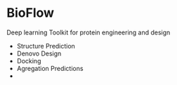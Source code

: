 # BioFlow
Deep learning Toolkit for protein engineering and design
- Structure Prediction
- Denovo Design
- Docking
- Agregation Predictions
- 

